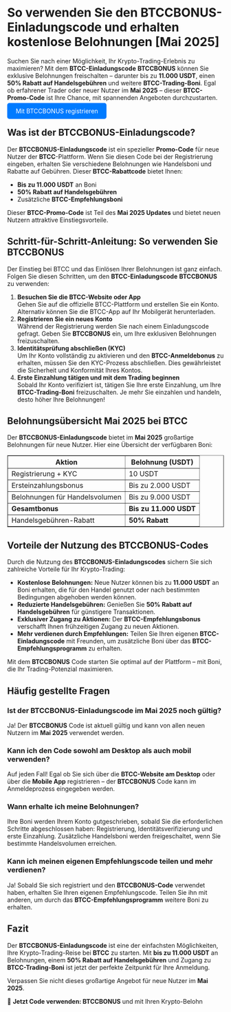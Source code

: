 <h1>So verwenden Sie den BTCCBONUS-Einladungscode und erhalten kostenlose Belohnungen [Mai 2025]</h1>

<p>Suchen Sie nach einer Möglichkeit, Ihr Krypto-Trading-Erlebnis zu maximieren? Mit dem <strong>BTCC-Einladungscode</strong> <strong>BTCCBONUS</strong> können Sie exklusive Belohnungen freischalten – darunter bis zu <strong>11.000 USDT</strong>, einen <strong>50% Rabatt auf Handelsgebühren</strong> und weitere <strong>BTCC-Trading-Boni</strong>. Egal ob erfahrener Trader oder neuer Nutzer im <strong>Mai 2025</strong> – dieser <strong>BTCC-Promo-Code</strong> ist Ihre Chance, mit spannenden Angeboten durchzustarten.</p>
<p><a href="https://partner.btcc.com/us/c/BTCCBONUS/9303" target="_blank" style="color: white; background-color: #007bff; padding: 10px 20px; text-decoration: none; border-radius: 5px;">Mit BTCCBONUS registrieren</a></p>

<h2>Was ist der BTCCBONUS-Einladungscode?</h2>
<p>Der <strong>BTCCBONUS-Einladungscode</strong> ist ein spezieller <strong>Promo-Code</strong> für neue Nutzer der <strong>BTCC</strong>-Plattform. Wenn Sie diesen Code bei der Registrierung eingeben, erhalten Sie verschiedene Belohnungen wie Handelsboni und Rabatte auf Gebühren. Dieser <strong>BTCC-Rabattcode</strong> bietet Ihnen:</p>
<ul>
  <li><strong>Bis zu 11.000 USDT</strong> an Boni</li>
  <li><strong>50% Rabatt auf Handelsgebühren</strong></li>
  <li>Zusätzliche <strong>BTCC-Empfehlungsboni</strong></li>
</ul>
<p>Dieser <strong>BTCC-Promo-Code</strong> ist Teil des <strong>Mai 2025 Updates</strong> und bietet neuen Nutzern attraktive Einstiegsvorteile.</p>

<h2>Schritt-für-Schritt-Anleitung: So verwenden Sie BTCCBONUS</h2>
<p>Der Einstieg bei BTCC und das Einlösen Ihrer Belohnungen ist ganz einfach. Folgen Sie diesen Schritten, um den <strong>BTCC-Einladungscode</strong> <strong>BTCCBONUS</strong> zu verwenden:</p>
<ol>
  <li><strong>Besuchen Sie die BTCC-Website oder App</strong><br>Gehen Sie auf die offizielle BTCC-Plattform und erstellen Sie ein Konto. Alternativ können Sie die BTCC-App auf Ihr Mobilgerät herunterladen.</li>
  <li><strong>Registrieren Sie ein neues Konto</strong><br>Während der Registrierung werden Sie nach einem Einladungscode gefragt. Geben Sie <strong>BTCCBONUS</strong> ein, um Ihre exklusiven Belohnungen freizuschalten.</li>
  <li><strong>Identitätsprüfung abschließen (KYC)</strong><br>Um Ihr Konto vollständig zu aktivieren und den <strong>BTCC-Anmeldebonus</strong> zu erhalten, müssen Sie den KYC-Prozess abschließen. Dies gewährleistet die Sicherheit und Konformität Ihres Kontos.</li>
  <li><strong>Erste Einzahlung tätigen und mit dem Trading beginnen</strong><br>Sobald Ihr Konto verifiziert ist, tätigen Sie Ihre erste Einzahlung, um Ihre <strong>BTCC-Trading-Boni</strong> freizuschalten. Je mehr Sie einzahlen und handeln, desto höher Ihre Belohnungen!</li>
</ol>

<h2>Belohnungsübersicht Mai 2025 bei BTCC</h2>
<p>Der <strong>BTCCBONUS-Einladungscode</strong> bietet im <strong>Mai 2025</strong> großartige Belohnungen für neue Nutzer. Hier eine Übersicht der verfügbaren Boni:</p>
<table border="1" cellpadding="8" cellspacing="0">
  <thead>
    <tr>
      <th>Aktion</th>
      <th>Belohnung (USDT)</th>
    </tr>
  </thead>
  <tbody>
    <tr>
      <td>Registrierung + KYC</td>
      <td>10 USDT</td>
    </tr>
    <tr>
      <td>Ersteinzahlungsbonus</td>
      <td>Bis zu 2.000 USDT</td>
    </tr>
    <tr>
      <td>Belohnungen für Handelsvolumen</td>
      <td>Bis zu 9.000 USDT</td>
    </tr>
    <tr>
      <td><strong>Gesamtbonus</strong></td>
      <td><strong>Bis zu 11.000 USDT</strong></td>
    </tr>
    <tr>
      <td>Handelsgebühren-Rabatt</td>
      <td><strong>50% Rabatt</strong></td>
    </tr>
  </tbody>
</table>

<h2>Vorteile der Nutzung des BTCCBONUS-Codes</h2>
<p>Durch die Nutzung des <strong>BTCCBONUS-Einladungscodes</strong> sichern Sie sich zahlreiche Vorteile für Ihr Krypto-Trading:</p>
<ul>
  <li><strong>Kostenlose Belohnungen:</strong> Neue Nutzer können bis zu <strong>11.000 USDT</strong> an Boni erhalten, die für den Handel genutzt oder nach bestimmten Bedingungen abgehoben werden können.</li>
  <li><strong>Reduzierte Handelsgebühren:</strong> Genießen Sie <strong>50% Rabatt auf Handelsgebühren</strong> für günstigere Transaktionen.</li>
  <li><strong>Exklusiver Zugang zu Aktionen:</strong> Der <strong>BTCC-Empfehlungsbonus</strong> verschafft Ihnen frühzeitigen Zugang zu neuen Aktionen.</li>
  <li><strong>Mehr verdienen durch Empfehlungen:</strong> Teilen Sie Ihren eigenen <strong>BTCC-Einladungscode</strong> mit Freunden, um zusätzliche Boni über das <strong>BTCC-Empfehlungsprogramm</strong> zu erhalten.</li>
</ul>
<p>Mit dem <strong>BTCCBONUS</strong> Code starten Sie optimal auf der Plattform – mit Boni, die Ihr Trading-Potenzial maximieren.</p>

<h2>Häufig gestellte Fragen</h2>

<h3>Ist der BTCCBONUS-Einladungscode im Mai 2025 noch gültig?</h3>
<p>Ja! Der <strong>BTCCBONUS</strong> Code ist aktuell gültig und kann von allen neuen Nutzern im <strong>Mai 2025</strong> verwendet werden.</p>

<h3>Kann ich den Code sowohl am Desktop als auch mobil verwenden?</h3>
<p>Auf jeden Fall! Egal ob Sie sich über die <strong>BTCC-Website am Desktop</strong> oder über die <strong>Mobile App</strong> registrieren – der <strong>BTCCBONUS</strong> Code kann im Anmeldeprozess eingegeben werden.</p>

<h3>Wann erhalte ich meine Belohnungen?</h3>
<p>Ihre Boni werden Ihrem Konto gutgeschrieben, sobald Sie die erforderlichen Schritte abgeschlossen haben: Registrierung, Identitätsverifizierung und erste Einzahlung. Zusätzliche Handelsboni werden freigeschaltet, wenn Sie bestimmte Handelsvolumen erreichen.</p>

<h3>Kann ich meinen eigenen Empfehlungscode teilen und mehr verdienen?</h3>
<p>Ja! Sobald Sie sich registriert und den <strong>BTCCBONUS-Code</strong> verwendet haben, erhalten Sie Ihren eigenen Empfehlungscode. Teilen Sie ihn mit anderen, um durch das <strong>BTCC-Empfehlungsprogramm</strong> weitere Boni zu erhalten.</p>

<h2>Fazit</h2>
<p>Der <strong>BTCCBONUS-Einladungscode</strong> ist eine der einfachsten Möglichkeiten, Ihre Krypto-Trading-Reise bei <strong>BTCC</strong> zu starten. Mit <strong>bis zu 11.000 USDT</strong> an Belohnungen, einem <strong>50% Rabatt auf Handelsgebühren</strong> und Zugang zu <strong>BTCC-Trading-Boni</strong> ist jetzt der perfekte Zeitpunkt für Ihre Anmeldung.</p>

<p>Verpassen Sie nicht dieses großartige Angebot für neue Nutzer im <strong>Mai 2025</strong>.</p>

<p>🎉 <strong>Jetzt Code verwenden: BTCCBONUS</strong> und mit Ihren Krypto-Belohn
